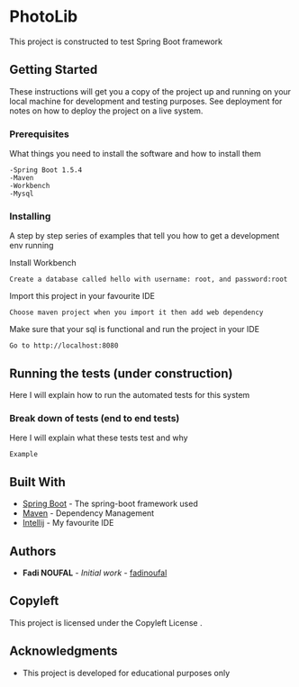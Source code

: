 # PhotoLib

This project is constructed to test Spring Boot framework 

## Getting Started

These instructions will get you a copy of the project up and running on your local machine for development and testing purposes. See deployment for notes on how to deploy the project on a live system.

### Prerequisites

What things you need to install the software and how to install them

```
-Spring Boot 1.5.4
-Maven
-Workbench
-Mysql

```

### Installing

A step by step series of examples that tell you how to get a development env running

Install Workbench
```
Create a database called hello with username: root, and password:root
```

Import this project in your favourite IDE 

```
Choose maven project when you import it then add web dependency 
```

Make sure that your sql is functional and run the project in your IDE

```
Go to http://localhost:8080 
```


## Running the tests (under construction)

Here I will explain how to run the automated tests for this system 

### Break down of tests (end to end tests)

Here I will explain what these tests test and why

```
Example
```


## Built With

* [Spring Boot](https://spring.io/projects/spring-boot) - The spring-boot framework used
* [Maven](https://maven.apache.org/) - Dependency Management
* [Intellij](https://www.jetbrains.com/idea/) - My favourite IDE



## Authors

* **Fadi NOUFAL** - *Initial work* - [fadinoufal](https://github.com/fadinoufal)

## Copyleft

This project is licensed under the Copyleft License .

## Acknowledgments

* This project is developed for educational purposes only 
